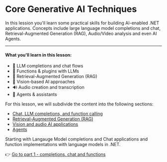 # Core Generative AI Techniques

In this lession you'll learn some practical skills for building AI-enabled .NET applications. Concepts include large language model completions and chat, Retrieval-Augmented Generation (RAG), Audio/Video analysis and even AI Agents.

---

#### What you'll learn in this lesson:

- 🌟 LLM completions and chat flows
- 🔗 Functions & plugins with LLMs  
- 🔎 Retrieval-Augmented Generation (RAG)  
- 👀 Vision-based AI approaches  
- 🔊 Audio creation and transcription  
- 🧩 Agents & assistants

For this lesson, we will subdivide the content into the following sections:

- [Chat, LLM completions, and function calling](./01-lm-completions-functions.md)
- [Retrieval-Augmented Generation (RAG)](./02-retrieval-augmented-generation.md)
- [Vision and audio AI applications](./03-vision-audio.md)
- [Agents](04-agents.md)

Starting with Langauge Model completions and Chat applications and function implementations with language models in .NET.

👉 [Go to part 1 - completions, chat and functions](./01-lm-completions-functions.md)
